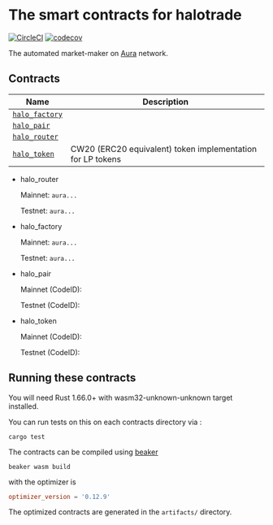 # The smart contracts for halotrade
[![CircleCI](https://dl.circleci.com/status-badge/img/gh/halotrade-zone/smart-contracts/tree/main.svg?style=svg)](https://dl.circleci.com/status-badge/redirect/gh/halotrade-zone/smart-contracts/tree/main)
[![codecov](https://codecov.io/gh/halotrade-zone/smart-contracts/branch/main/graph/badge.svg?token=VWCAZGAVH2)](https://codecov.io/gh/halotrade-zone/smart-contracts)

The automated market-maker on [Aura](https://aura.network/) network.

## Contracts

|                  Name                    |                        Description                         |
| ---------------------------------------- | ---------------------------------------------------------- |
| [`halo_factory`](contracts/halo_factory) |                                                            |
| [`halo_pair`](contracts/halo_pair)       |                                                            |
| [`halo_router`](contracts/halo_router)   |                                                            |
| [`halo_token`](contracts/halo_token)     | CW20 (ERC20 equivalent) token implementation for LP tokens |

* halo_router

   Mainnet: `aura...`

   Testnet: `aura...`

* halo_factory

   Mainnet: `aura...`

   Testnet: `aura...`

* halo_pair

   Mainnet (CodeID): 

   Testnet (CodeID): 

* halo_token

   Mainnet (CodeID): 

   Testnet (CodeID): 

## Running these contracts

You will need Rust 1.66.0+ with wasm32-unknown-unknown target installed.

You can run tests on this on each contracts directory via :

```
cargo test
```

The contracts can be compiled using [beaker](https://github.com/osmosis-labs/beaker) 
```
beaker wasm build
```
with the optimizer is
```toml
optimizer_version = '0.12.9'
```

The optimized contracts are generated in the `artifacts/` directory.

